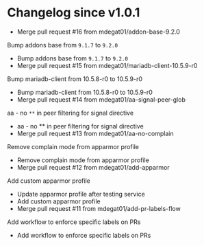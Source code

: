 # Changelog since v1.0.1
- Merge pull request #16 from mdegat01/addon-base-9.2.0

Bump addons base from `9.1.7` to `9.2.0` 
- Bump addons base from `9.1.7` to `9.2.0` 
- Merge pull request #15 from mdegat01/mariadb-client-10.5.9-r0

Bump mariadb-client from 10.5.8-r0 to 10.5.9-r0 
- Bump mariadb-client from 10.5.8-r0 to 10.5.9-r0 
- Merge pull request #14 from mdegat01/aa-signal-peer-glob

aa - no `**` in peer filtering for signal directive 
- aa - no ** in peer filtering for signal directive 
- Merge pull request #13 from mdegat01/aa-no-complain

Remove complain mode from apparmor profile 
- Remove complain mode from apparmor profile 
- Merge pull request #12 from mdegat01/add-apparmor

Add custom apparmor profile 
- Update apparmor profile after testing service 
- Add custom apparmor profile 
- Merge pull request #11 from mdegat01/add-pr-labels-flow

Add workflow to enforce specific labels on PRs 
- Add workflow to enforce specific labels on PRs 
